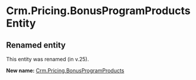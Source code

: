 # Crm.Pricing.BonusProgramProducts Entity

## Renamed entity

This entity was renamed (in v.25).

**New name:** [Crm.Pricing.BonusProgramProducts](Crm.Pricing.BonusProgramProducts.md)
